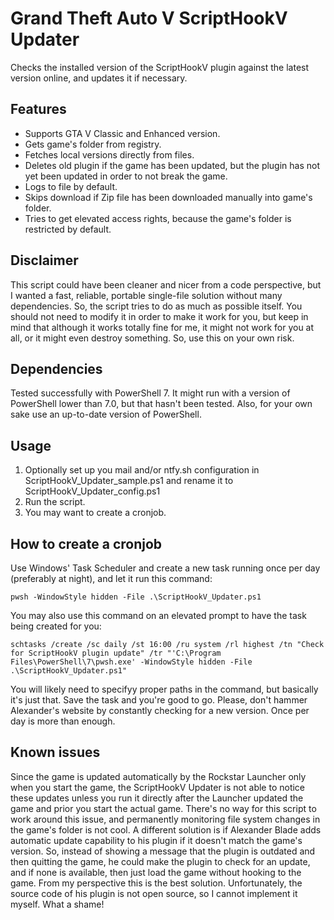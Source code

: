 # Grand Theft Auto V ScriptHookV Updater
Checks the installed version of the ScriptHookV plugin against the latest version online, and updates it if necessary.

## Features
- Supports GTA V Classic and Enhanced version.
- Gets game's folder from registry.
- Fetches local versions directly from files.
- Deletes old plugin if the game has been updated, but the plugin has not yet been updated in order to not break the game.
- Logs to file by default.
- Skips download if Zip file has been downloaded manually into game's folder.
- Tries to get elevated access rights, because the game's folder is restricted by default.

## Disclaimer
This script could have been cleaner and nicer from a code perspective, but I wanted a fast, reliable, portable single-file solution without many dependencies. So, the script tries to do as much as possible itself. You should not need to modify it in order to make it work for you, but keep in mind that although it works totally fine for me, it might not work for you at all, or it might even destroy something. So, use this on your own risk.

## Dependencies
Tested successfully with PowerShell 7. It might run with a version of PowerShell lower than 7.0, but that hasn't been tested. Also, for your own sake use an up-to-date version of PowerShell.

## Usage
1. Optionally set up you mail and/or ntfy.sh configuration in ScriptHookV_Updater_sample.ps1 and rename it to ScriptHookV_Updater_config.ps1
2. Run the script.
3. You may want to create a cronjob.

## How to create a cronjob
Use Windows' Task Scheduler and create a new task running once per day (preferably at night), and let it run this command:

```
pwsh -WindowStyle hidden -File .\ScriptHookV_Updater.ps1
```

You may also use this command on an elevated prompt to have the task being created for you:

```
schtasks /create /sc daily /st 16:00 /ru system /rl highest /tn "Check for ScriptHookV plugin update" /tr "'C:\Program Files\PowerShell\7\pwsh.exe' -WindowStyle hidden -File .\ScriptHookV_Updater.ps1"
```

You will likely need to specifyy proper paths in the command, but basically it's just that. Save the task and you're good to go. Please, don't hammer Alexander's website by constantly checking for a new version. Once per day is more than enough.

## Known issues
Since the game is updated automatically by the Rockstar Launcher only when you start the game, the ScriptHookV Updater is not able to notice these updates unless you run it directly after the Launcher updated the game and prior you start the actual game. There's no way for this script to work around this issue, and permanently monitoring file system changes in the game's folder is not cool. A different solution is if Alexander Blade adds automatic update capability to his plugin if it doesn't match the game's version. So, instead of showing a message that the plugin is outdated and then quitting the game, he could make the plugin to check for an update, and if none is available, then just load the game without hooking to the game. From my perspective this is the best solution. Unfortunately, the source code of his plugin is not open source, so I cannot implement it myself. What a shame!
